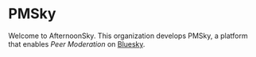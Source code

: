 # PMSky

Welcome to AfternoonSky.  This organization develops PMSky, a platform that enables *Peer Moderation* on [Bluesky](bsky.social).
